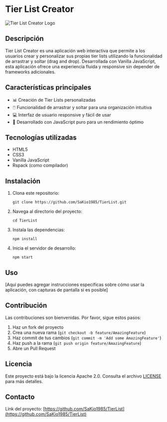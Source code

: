 # Tier List Creator

![Tier List Creator Logo](https://via.placeholder.com/150)

## Descripción

Tier List Creator es una aplicación web interactiva que permite a los usuarios crear y personalizar sus propias tier lists utilizando la funcionalidad de arrastrar y soltar (drag and drop). Desarrollada con Vanilla JavaScript, esta aplicación ofrece una experiencia fluida y responsive sin depender de frameworks adicionales.

## Características principales

- 📊 Creación de Tier Lists personalizadas
- 🖱️ Funcionalidad de arrastrar y soltar para una organización intuitiva
- 💻 Interfaz de usuario responsive y fácil de usar
- 🚀 Desarrollado con JavaScript puro para un rendimiento óptimo

## Tecnologías utilizadas

- HTML5
- CSS3
- Vanilla JavaScript
- Rspack (como compilador)

## Instalación

1. Clona este repositorio:
   ```
   git clone https://github.com/SaKio1985/TierList.git
   ```

2. Navega al directorio del proyecto:
   ```
   cd TierList
   ```

3. Instala las dependencias:
   ```
   npm install
   ```

4. Inicia el servidor de desarrollo:
   ```
   npm start
   ```

## Uso

[Aquí puedes agregar instrucciones específicas sobre cómo usar la aplicación, con capturas de pantalla si es posible]

## Contribución

Las contribuciones son bienvenidas. Por favor, sigue estos pasos:

1. Haz un fork del proyecto
2. Crea una nueva rama (`git checkout -b feature/AmazingFeature`)
3. Haz commit de tus cambios (`git commit -m 'Add some AmazingFeature'`)
4. Haz push a la rama (`git push origin feature/AmazingFeature`)
5. Abre un Pull Request

## Licencia

Este proyecto está bajo la licencia Apache 2.0. Consulta el archivo [LICENSE](LICENSE) para más detalles.

## Contacto

Link del proyecto: [https://github.com/SaKio1985/TierList](https://github.com/SaKio1985/TierList)
